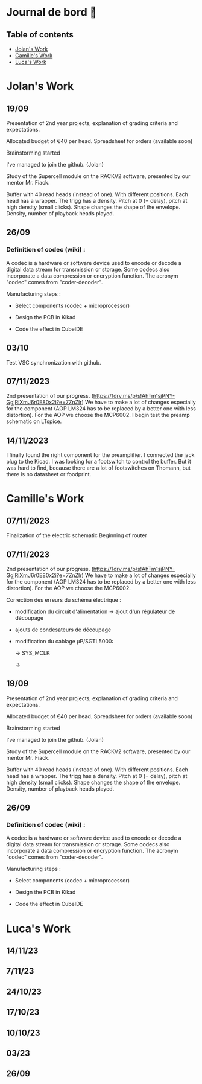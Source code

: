 # Journal de bord 📰


## Table of contents

- [Jolan's Work](#-jolan-s-work)
- [Camille's Work](#-camille-s-work)
- [Luca's Work](#-luca-work)

# Jolan's Work



## 19/09

Presentation of 2nd year projects, explanation of grading criteria and expectations.

Allocated budget of €40 per head. Spreadsheet for orders (available soon)

Brainstorming started

I've managed to join the github. (Jolan)

Study of the Supercell module on the RACKV2 software, presented by our mentor Mr. Fiack.

Buffer with 40 read heads (instead of one). With different positions. Each head has a wrapper. The trigg has a density. Pitch at 0 (= delay), pitch at high density (small clicks). Shape changes the shape of the envelope. Density, number of playback heads played.


## 26/09

### Definition of codec (wiki) : 

A codec is a hardware or software device used to encode or decode a digital data stream for transmission or storage. Some codecs also incorporate a data compression or encryption function.
The acronym "codec" comes from "coder-decoder".


Manufacturing steps : 

- Select components (codec + microprocessor)

- Design the PCB in Kikad

- Code the effect in CubeIDE

## 03/10 

Test VSC synchronization with github.

## 07/11/2023
2nd presentation of our progress. (https://1drv.ms/p/s!AhTm1sjPNY-GgjRiXmJ6r0E80x2i?e=7ZnZlr)
We have to make a lot of changes especially for the component (AOP LM324 has to be replaced by a better one with less distortion).
For the AOP we choose the MCP6002.
I begin test the preamp schematic on LTspice.

## 14/11/2023
I finally found the right component for the preamplifier. 
I connected the jack plug to the Kicad.
I was looking for a footswitch to control the buffer. But it was hard to find, because there are a lot of footswitches on Thomann, but there is no datasheet or foodprint.


# Camille's Work

## 07/11/2023
Finalization of the electric schematic
Beginning of router
## 07/11/2023
2nd presentation of our progress. (https://1drv.ms/p/s!AhTm1sjPNY-GgjRiXmJ6r0E80x2i?e=7ZnZlr)
We have to make a lot of changes especially for the component (AOP LM324 has to be replaced by a better one with less distortion).
For the AOP we choose the MCP6002.

Correction des erreurs du schéma électrique : 
- modification du circuit d'alimentation
-> ajout d'un régulateur de découpage

- ajouts de condesateurs de découpage
- modification du cablage µP/SGTL5000:
  
  -> SYS_MCLK

  ->

## 19/09

Presentation of 2nd year projects, explanation of grading criteria and expectations.

Allocated budget of €40 per head. Spreadsheet for orders (available soon)

Brainstorming started

I've managed to join the github. (Jolan)

Study of the Supercell module on the RACKV2 software, presented by our mentor Mr. Fiack.

Buffer with 40 read heads (instead of one). With different positions. Each head has a wrapper. The trigg has a density. Pitch at 0 (= delay), pitch at high density (small clicks). Shape changes the shape of the envelope. Density, number of playback heads played.


## 26/09

### Definition of codec (wiki) : 

A codec is a hardware or software device used to encode or decode a digital data stream for transmission or storage. Some codecs also incorporate a data compression or encryption function.
The acronym "codec" comes from "coder-decoder".


Manufacturing steps : 

- Select components (codec + microprocessor)

- Design the PCB in Kikad

- Code the effect in CubeIDE

# Luca's Work

## 14/11/23

## 7/11/23

## 24/10/23

## 17/10/23

## 10/10/23

## 03/23

## 26/09
